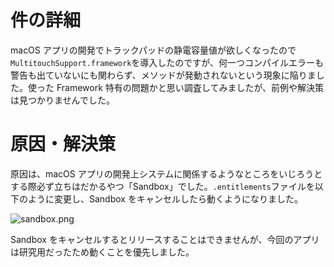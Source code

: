 <!-- title:[Xcode] PrivateFrameworksのframeworkがエラーはないのに動かなくてハマった件 -->

# 件の詳細

macOS アプリの開発でトラックパッドの静電容量値が欲しくなったので`MultitouchSupport.framework`を導入したのですが、何一つコンパイルエラーも警告も出ていないにも関わらず、メソッドが発動されないという現象に陥りました。使った Framework 特有の問題かと思い調査してみましたが、前例や解決策は見つかりませんでした。

# 原因・解決策

原因は、macOS アプリの開発上システムに関係するようなところをいじろうとする際必ず立ちはだかるやつ「Sandbox」でした。`.entitlements`ファイルを以下のように変更し、Sandbox をキャンセルしたら動くようになりました。

![sandbox.png](./images/article/43e8c353-7bcc-538e-6252-e6885ecd894a.png)

Sandbox をキャンセルするとリリースすることはできませんが、今回のアプリは研究用だったため動くことを優先しました。
